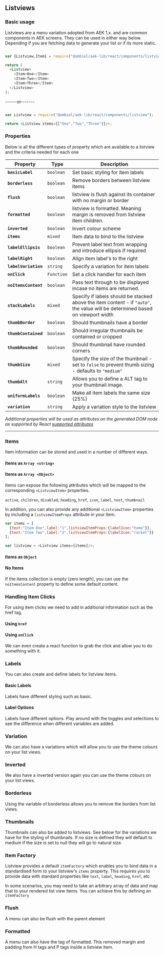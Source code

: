 ## Listviews

### Basic usage

Listviews are a menu variation adopted from AEK 1.x. and are common components in AEK screens. They can be used in either way below. Depending if you are fetching data to generate your list or if its more static.

``` javascript

var {Listview,Item} = require("@ombiel/aek-lib/react/components/listview");

return (
  <Listview>
    <Item>One</Item>
    <Item>Two</Item>
    <Item>Three</Item>
  </Listview>
);

```
------or-------

``` javascript

var Listview = require("@ombiel/aek-lib/react/components/listview");

return <Listview items={["One","Two","Three"]}/>;

```

### Properties

Below is all the different types of property which are available to a listview and the criteria needed for each one

Property              | Type       | Description
----------------------|------------| -----------
**`basicLabel`**      | `boolean`  | Set basic styling for item labels
**`borderless`**      | `boolean`  | Remove borders between listview items
**`flush`**           | `boolean`  | listview is flush against its container with no margin or border
**`formatted`**       | `boolean`  | listview is formatted. Meaning margin is removed from listview item children.
**`inverted`**        | `boolean`  | Invert colour scheme
**`items`**           | `mixed`    | Item data to bind to the listview
**`labelEllipsis`**   | `boolean`  | Prevent label text from wrapping and introduce ellipsis if required
**`labelRight`**      | `boolean`  | Align item label's to the right
**`labelVariation`**  | `string`   | Specify a variation for item labels
**`onClick`**         | `Function` | Set a click handler for each item
**`noItemsContent`**  | `boolean`  | Pass text through to be displayed incase no items are returned.        
**`stackLabels`**     | `mixed`    | Specify if labels should be stacked above the item content - if `"auto"`, the value will be determined based on viewport width
**`thumbBorder`**     | `boolean`  | Should thumbnails have a border
**`thumbContained`**  | `boolean`  | Should irregular thumbnails be contained or cropped
**`thumbRounded`**    | `boolean`  | Should thumbnail have rounded corners
**`thumbSize`**       | `mixed`    | Specify the size of the thumbnail - set to `false` to prevent thumb sizing - defaults to `"medium"`
**`thumbAlt`**        | `string`   | Allows you to define a ALT tag to your thumbnail image.
**`uniformLabels`**   | `boolean`  | Make all item labels the same size (25%)
**`variation`**       | `string`   | Apply a variation style to the listview


_Additional properties will be used as attributes on the generated DOM node as supported by React [supported attributes](https://facebook.github.io/react/docs/tags-and-attributes.html#html-attributes)_

--------

### Items

Item information can be stored and used in a number of different ways.

#### Items as `Array <string>`

<script type="text/aek-example" data-contained>
  var Listview = require("@ombiel/aek-lib/react/components/listview");

  return <Listview items={["One","Two","Three"]}/>;
</script>

#### Items as `Array <Object>`

Items can expose the following attributes which will be mapped to the corresponding `<ListviewItem>` properties.

`active`, `children`, `disabled`, `heading`, `href`, `icon`, `label`, `text`, `thumbnail`

In addition, you can also provide any additional `<ListviewItem>` properties by including a `listviewItemProps` attribute in your item.

```javascript
var items = [
  {text:"Item One",label:"1",listviewItemProps:{labelIcon:"home"}},
  {text:"Item Two",label:"2",listviewItemProps:{labelIcon:"rocket"}}
];

var listview = <Listview items={items}/>;
```

<script type="text/aek-example" data-contained>

  var Listview = require("@ombiel/aek-lib/react/components/listview");

  var items = [
    {
      icon:"home",
      text:"Morbi leo risus, porta ac",
    },
    {
      icon:"rocket",
      text:"Morbi leo risus, porta ac",
    },
    {
      icon:"dashboard",
      text:"Morbi leo risus, porta ac"
    }
  ];

  return <Listview items={items} />;

</script>

#### Items as `Object`

<script type="text/aek-example" data-contained>

  var Listview = require("@ombiel/aek-lib/react/components/listview");

  var data = {
    "Label 1":"Text for label one",
    "Label 2":"Text for label two",
    "Label 3":"Text for label three"
  }

  return <Listview items={data} />;

</script>

<script type="text/aek-example" data-contained>

  var Listview = require("@ombiel/aek-lib/react/components/listview");

  var data = {
    "Label 1":{
      heading:"Title One",
      text:"Text for label one"
    },
    "Label 2":{
      heading:"Title Two",
      text:"Text for label two"
    },
    "Label 3":{
      heading:"Title Three",
      text:"Text for label three"
    }
  }

  return <Listview items={data} />;

</script>

#### No Items

If the items collection is empty (zero length), you can use the `noItemsContent` property to define some default content.

<script type="text/aek-example" data-component="Example">
  var {Listview,ListviewItem} = require("@ombiel/aek-lib/react/components/listview");
  var {Button,ButtonGroup} = require("@ombiel/aek-lib/react/components/button-group");
  var noItems = <ListviewItem disabled><em>No Items</em></ListviewItem>;

  var Example = React.createClass({

    getInitialState:function() {
      return {items:["Item 1","Item 2"]}
    },

    addItem:function(e) {
      e.preventDefault();
      var items = this.state.items;
      this.setState({items:items.concat([`Item ${items.length + 1}`])});
    },

    removeItem:function(e) {
      e.preventDefault();
      var items = this.state.items;
      this.setState({items:items.slice(0,items.length-1)});
    },

    render:function() {

      return (
        <div>
          <ButtonGroup divided>
            <Button icon="minus" variation="negative" onClick={this.removeItem}/>
            <Button icon="plus" variation="positive" onClick={this.addItem}/>
          </ButtonGroup>
          <Listview items={this.state.items} noItemsContent={noItems} />
        </div>
      );

    }

  });

</script>


### Handling Item Clicks

For using item clicks we need to add in additional information such as the href tag.

#### Using `href`

<script type="text/aek-example" data-contained>

  var Listview = require("@ombiel/aek-lib/react/components/listview");

  var items = [
    {
      icon:"google",
      heading:"Google",
      text:"www.google.com",
      href:"http://www.google.com"
    },
    {
      icon:"facebook",
      heading:"Facebook",
      text:"www.facebook.com",
      href:"http://www.facebook.com"
    },
    {
      icon:"linkedin",
      heading:"LinkedIn",
      text:"www.linkedin.com",
      href:"http://www.linkedin.com"
    }
  ];

  return <Listview items={items} />;

</script>

#### Using `onClick`

We can even create a react function to grab the click and allow you to do something with it.

<script type="text/aek-example" data-contained>

  var Listview = require("@ombiel/aek-lib/react/components/listview");

  function myClickHandler(item,e) {
    e.preventDefault()
    alert(item.message);
  }

  var items = [
    {
      icon:"home",
      heading:"Home",
      text:"Morbi leo risus, porta ac",
      message:"I am the Home item"
    },
    {
      icon:"rocket",
      heading:"Rocket",
      text:"Morbi leo risus, porta ac",
      message:"I am the Rocket!!"
    },
    {
      icon:"dashboard",
      heading:"Dashboard",
      text:"Morbi leo risus, porta ac",
      message:"I am the Dashboard"
    }
  ];

  return <Listview items={items} onClick={myClickHandler}/>;

</script>

### Labels

You can also create and define labels for listview items.

<script type="text/aek-example" data-contained>

  var {Listview,Item} = require("@ombiel/aek-lib/react/components/listview");

  var items = [
    {label:"One",text:"First Item"},
    {label:"Two",text:"Second Item"},
    {label:"Three",text:"Third Item"}
  ];

  return (
    <div>
      <Listview items={items} />
      <Listview items={items} onClick={(item,e)=>e.preventDefault()}/>
    </div>
  );

</script>

#### Basic Labels

Labels have different styling such as basic.

<script type="text/aek-example" data-contained>

  var {Listview,Item} = require("@ombiel/aek-lib/react/components/listview");

  var items = [
    {label:"One",text:"First Item"},
    {label:"Two",text:"Second Item"},
    {label:"Three",text:"Third Item"}
  ];

  return (
    <div>
      <Listview items={items} basicLabel/>
      <Listview items={items} basicLabel onClick={(item,e)=>e.preventDefault()}/>
    </div>
  );

</script>

#### Label Options

Labels have different options. Play around with the toggles and selections to see the difference when different variables are added.

<script type="text/aek-example" data-component="Example" data-contained>

  var {Listview,Item} = require("@ombiel/aek-lib/react/components/listview");
  var {Grid,Row,Col} = require("@ombiel/aek-lib/react/components/grid");
  var {Toggle} = require("@ombiel/aek-lib/react/components/checkbox");
  var Field = require("@ombiel/aek-lib/react/components/field");
  var Segment = require("@ombiel/aek-lib/react/components/segment");

  var items = [
    {label:"One",text:"First Item"},
    {label:"Two",text:"Second Item",listviewItemProps:{labelIcon:"rocket"}},
    {label:"Three",children:<div><em>Third Item</em></div>},
    {label:"A longer label that might not fit very well",text:"Vestibulum id ligula porta felis euismod semper. Duis mollis, est non commodo luctus, nisi erat porttitor ligula, eget lacinia odio sem nec elit. Fusce dapibus, tellus ac cursus commodo, tortor mauris condimentum nibh, ut fermentum massa justo sit amet risus. Fusce dapibus, tellus ac cursus commodo, tortor mauris condimentum nibh, ut fermentum massa justo sit amet risus. Nulla vitae elit libero, a pharetra augue."}
  ];

  var labelVariations = [["--",null],"alt","prime","positive","negative","warning","info"];
  var stackOptions = [["true",true],["false",false],"auto"];

  var Example = React.createClass({

    getInitialState:function() {
      return {
        basicLabel:false,
        labelVariation:null,
        labelEllipsis:true,
        uniformLabels:false,
        stackLabels:false,
        labelRight:false,
        clickable:false,
        icons:false
      }
    },

    toggleState:function(propName) {
      if(propName === "icons") {
        items.forEach((item)=> {
          item.icon = !this.state[propName] ? "rocket" : null;
        })
      }
      this.setState({[propName]:!this.state[propName]});
    },

    changeVariation:function(e,name,val) {
      this.setState({[name]:val});
    },

    onClick:function(item,e) {
      e.preventDefault();
    },

    render:function() {

      var state = this.state;
      var component = this;

      var toggles = ["basicLabel","labelEllipsis","uniformLabels","labelRight","clickable","icons"].map(function(propName) {
        return (
          <div style={{marginBottom:"0.3em"}}>
            <Toggle label={propName} checked={state[propName]} onChange={component.toggleState.bind(component,propName)} />
          </div>
        );
      });

      var onClick = this.state.clickable ? this.onClick : null;

      return (
        <div>
          <Listview items={items} onClick={onClick} {...state} />
          <Segment>
            <Grid className="ui form">
              <Row>
                <Col>{toggles}</Col>
                <Col>
                  <Field type="select" onChange={this.changeVariation} name="labelVariation" label="labelVariation" value={state.labelVariation} options={labelVariations} size="mini" style={{marginBottom:"0.3em"}} />
                  <Field type="select" onChange={this.changeVariation} name="stackLabels" label="stackLabels" value={state.stackLabels} options={stackOptions} size="mini"/>
                </Col>
              </Row>
            </Grid>
          </Segment>
        </div>
      );
    }
  });

</script>





### Variation

We can also have a variations which will allow you to use the theme colours on your list views.

<script type="text/aek-example" data-contained>

  var Listview = require("@ombiel/aek-lib/react/components/listview");

  var items = _.range(1,4).map(function(i) {
    return {text:`Item ${i}`,icon:"rocket"}
  });

  items[0].active = true;

  return <Listview items={items} variation="alt" onClick={(item,e)=>e.preventDefault()} />;

</script>



### Inverted

We also have a inverted version again you can use the theme colours on your list views.

<script type="text/aek-example" data-contained>

  var Listview = require("@ombiel/aek-lib/react/components/listview");

  var items = _.range(1,4).map(function(i) {
    return {text:`Item ${i}`,icon:"home"}
  });

  items[0].active = true;

  return (
    <div>
      <Listview items={items} inverted={true} onClick={(item,e)=>e.preventDefault()}/>
      <Listview items={items} inverted={true} variation="alt" onClick={(item,e)=>e.preventDefault()}/>
    </div>
  );

</script>

### Borderless

Using the variable of borderless allows you to remove the borders from list views.


<script type="text/aek-example" data-contained>

  var Listview = require("@ombiel/aek-lib/react/components/listview");

  return <Listview items={["one","two","three"]} borderless={true} onClick={(item,e)=>e.preventDefault()}/>;

</script>


### Thumbnails

Thumbnails can also be added to listviews. See below for the variations we have for the styling of thumbnails. If no size is defined they will default to medium if the size is set to null they will go to natural size.

<script type="text/aek-example" data-component="Example" data-contained>

  var {Listview,Item} = require("@ombiel/aek-lib/react/components/listview");
  var {Grid,Row,Col} = require("@ombiel/aek-lib/react/components/grid");
  var {Toggle} = require("@ombiel/aek-lib/react/components/checkbox");
  var Field = require("@ombiel/aek-lib/react/components/field");
  var Segment = require("@ombiel/aek-lib/react/components/segment");

  var items = _.range(1,6).map(function(i) {
    return {text:`Item ${i}`,thumbnail:`http://lorempixel.com/300/${i}00`}
  });

  var thumbSizes = [{"--":null},"mini","tiny","small","medium","large","big","huge"];

  var Example = React.createClass({

    getInitialState:function() {
      return {thumbSize:"medium",thumbRounded:true}
    },

    toggleState:function(propName) {
      this.setState({[propName]:!this.state[propName]});
    },

    changeVariation:function(e,name,val) {
      this.setState({[name]:val});
    },

    render:function() {

      var state = this.state;
      var component = this;

      var toggles = ["thumbBorder","thumbRounded","thumbContained"].map(function(propName) {
        return (
          <div style={{display:"block",marginBottom:"0.3em"}}>
            <Toggle label={propName} checked={state[propName]} onChange={component.toggleState.bind(component,propName)} />
          </div>
        );
      });

      return (
        <div>
          <Listview items={items} {...state} />
          <Segment>
            <Grid className="ui form">
              <Row>
                <Col>{toggles}</Col>
                <Col>
                  <Field type="select" onChange={this.changeVariation} name="thumbSize" label="thumbSize" value={state.thumbSize} options={thumbSizes} size="mini" />
                </Col>
              </Row>
            </Grid>
          </Segment>
        </div>
      );
    }
  });

</script>

### Item Factory

Listview provides a default `itemFactory` which enables you to bind data in a standardised form to your listview's `items` property. This requires you to provide data with standard properties like `text`, `label`, `heading`, `href`, etc

In some scenarios, you may need to take an arbitrary array of data and map that to your rendered list view items. You can achieve this by defining an `itemFactory`


<script type="text/aek-example" data-contained>

  var {Listview,Item} = require("@ombiel/aek-lib/react/components/listview");

  var items = [
    {
      name:"inbox",
      count:4,
      url:"http://mydomain.com/inbox"
    },
    {
      name:"outbox",
      count:2,
      icon:"refresh",
      url:"http://mydomain.com/outbox"
    },
    {
      name:"sent",
      count:23,
      icon:"mail",
      url:"http://mydomain.com/sent"
    }
  ];

  return <Listview items={items} variation="alt" itemFactory={function(item) {
    return (
      <Item icon={item.icon || item.name} label={item.count} href={item.url} active={item.name=="inbox"} labelRight>
        <span style={{textTransform:"uppercase"}}>{item.name}</span>
      </Item>
    );
  }}/>;

</script>

### Flush

A menu can also be flush with the parent element

<script type="text/aek-example" data-contained>
  var Listview = require("@ombiel/aek-lib/react/components/listview");
  var Segment = require("@ombiel/aek-lib/react/components/segment");

  return (
    <Segment>
      <Listview flush items={["One","Two","Three"]}/>
    </Segment>
  );
</script>


### Formatted

A menu can also have the tag of formatted. This removed margin and padding from H tags and P tags inside a listview item.

<script type="text/aek-example" data-contained>

  var Listview = require("@ombiel/aek-lib/react/components/listview");

  var items = [
    {
      icon:"google",
      heading:"Google",
      text:"www.google.com",
      href:"http://www.google.com"
    },
    {
      icon:"facebook",
      heading:"Facebook",
      text:"www.facebook.com",
      href:"http://www.facebook.com"
    },
    {
      icon:"linkedin",
      heading:"LinkedIn",
      text:"www.linkedin.com",
      href:"http://www.linkedin.com"
    }
  ];

  return (
    <Listview formatted items={items}/>
  );
</script>
